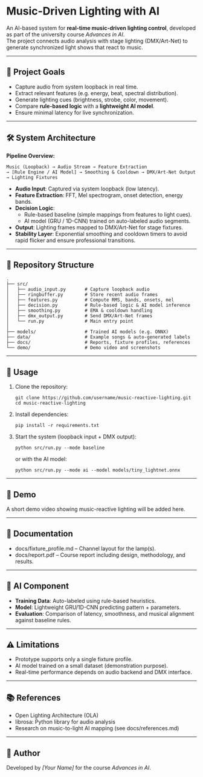 # Music-Driven Lighting with AI

An AI-based system for **real-time music-driven lighting control**, developed as part of the university course *Advances in AI*.  
The project connects audio analysis with stage lighting (DMX/Art-Net) to generate synchronized light shows that react to music.

---

## 🎯 Project Goals
- Capture audio from system loopback in real time.  
- Extract relevant features (e.g. energy, beat, spectral distribution).  
- Generate lighting cues (brightness, strobe, color, movement).  
- Compare **rule-based logic** with a **lightweight AI model**.  
- Ensure minimal latency for live synchronization.  

---

## 🛠️ System Architecture

**Pipeline Overview:**

```
Music (Loopback) → Audio Stream → Feature Extraction 
→ [Rule Engine / AI Model] → Smoothing & Cooldown → DMX/Art-Net Output → Lighting Fixtures
```

- **Audio Input**: Captured via system loopback (low latency).  
- **Feature Extraction**: FFT, Mel spectrogram, onset detection, energy bands.  
- **Decision Logic**:  
  - Rule-based baseline (simple mappings from features to light cues).  
  - AI model (GRU / 1D-CNN) trained on auto-labeled audio segments.  
- **Output**: Lighting frames mapped to DMX/Art-Net for stage fixtures.  
- **Stability Layer**: Exponential smoothing and cooldown timers to avoid rapid flicker and ensure professional transitions.  

---

## 📂 Repository Structure

```
.
├── src/
│   ├── audio_input.py       # Capture loopback audio
│   ├── ringbuffer.py        # Store recent audio frames
│   ├── features.py          # Compute RMS, bands, onsets, mel
│   ├── decision.py          # Rule-based logic & AI model inference
│   ├── smoothing.py         # EMA & cooldown handling
│   ├── dmx_output.py        # Send DMX/Art-Net frames
│   └── run.py               # Main entry point
│
├── models/                  # Trained AI models (e.g. ONNX)
├── data/                    # Example songs & auto-generated labels
├── docs/                    # Reports, fixture profiles, references
└── demo/                    # Demo video and screenshots
```

---

## 🚀 Usage

1. Clone the repository:
   ```
   git clone https://github.com/username/music-reactive-lighting.git
   cd music-reactive-lighting
   ```
2. Install dependencies:
   ```
   pip install -r requirements.txt
   ```
3. Start the system (loopback input + DMX output):
   ```
   python src/run.py --mode baseline
   ```
   or with the AI model:
   ```
   python src/run.py --mode ai --model models/tiny_lightnet.onnx
   ```

---

## 🎥 Demo
A short demo video showing music-reactive lighting will be added here.  

---

## 📖 Documentation
- docs/fixture_profile.md – Channel layout for the lamp(s).  
- docs/report.pdf – Course report including design, methodology, and results.  

---

## 🧠 AI Component
- **Training Data**: Auto-labeled using rule-based heuristics.  
- **Model**: Lightweight GRU/1D-CNN predicting pattern + parameters.  
- **Evaluation**: Comparison of latency, smoothness, and musical alignment against baseline rules.  

---

## ⚠️ Limitations
- Prototype supports only a single fixture profile.  
- AI model trained on a small dataset (demonstration purpose).  
- Real-time performance depends on audio backend and DMX interface.  

---

## 📚 References
- Open Lighting Architecture (OLA)  
- librosa: Python library for audio analysis  
- Research on music-to-light AI mapping (see docs/references.md)  

---

## 👤 Author
Developed by *[Your Name]* for the course *Advances in AI*.  
